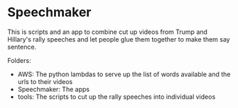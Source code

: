 # Speechmaker

This is scripts and an app to combine cut up videos from Trump and Hillary's rally speeches and let people glue them together to make them say sentence.

Folders:
- AWS: The python lambdas to serve up the list of words available and the urls to their videos
- Speechmaker: The apps
- tools: The scripts to cut up the rally speeches into individual videos